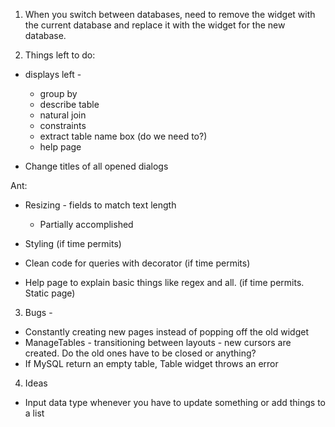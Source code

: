 1. When you switch between databases, need to remove the widget with the current database and replace it with the widget for the new database.

2. Things left to do: 

  - displays left - 
    - group by
    - describe table
    - natural join
    - constraints
    - extract table name box (do we need to?)
    - help page

  - Change titles of all opened dialogs

  Ant: 
  - Resizing - fields to match text length
    - Partially accomplished

  - Styling (if time permits)
  - Clean code for queries with decorator (if time permits)
  - Help page to explain basic things like regex and all. (if time permits. Static page)

3. Bugs - 
  - Constantly creating new pages instead of popping off the old widget
  - ManageTables - transitioning between layouts - new cursors are created. Do the old ones have to be closed or anything?
  - If MySQL return an empty table, Table widget throws an error

4. Ideas
  - Input data type whenever you have to update something or add things to a list